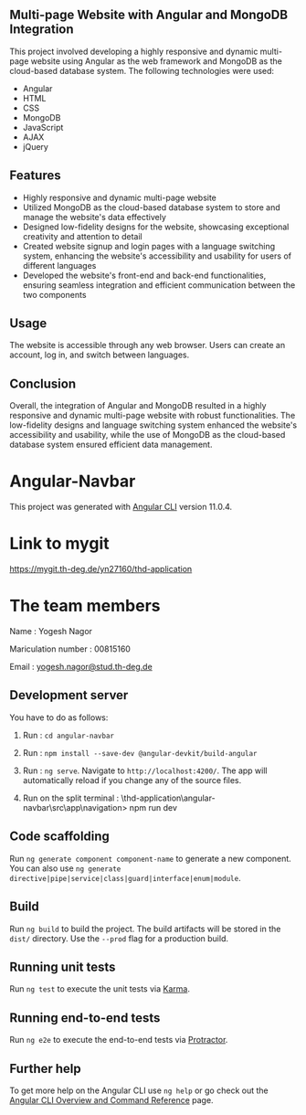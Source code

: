 ## Multi-page Website with Angular and MongoDB Integration
This project involved developing a highly responsive and dynamic multi-page website using Angular as the web framework and MongoDB as the cloud-based database system. The following technologies were used:

- Angular
- HTML
- CSS
- MongoDB
- JavaScript
- AJAX
- jQuery

## Features
- Highly responsive and dynamic multi-page website
- Utilized MongoDB as the cloud-based database system to store and manage the website's data effectively
- Designed low-fidelity designs for the website, showcasing exceptional creativity and attention to detail
- Created website signup and login pages with a language switching system, enhancing the website's accessibility and usability for users of different languages
- Developed the website's front-end and back-end functionalities, ensuring seamless integration and efficient communication between the two components

## Usage
The website is accessible through any web browser. Users can create an account, log in, and switch between languages.

## Conclusion
Overall, the integration of Angular and MongoDB resulted in a highly responsive and dynamic multi-page website with robust functionalities. The low-fidelity designs and language switching system enhanced the website's accessibility and usability, while the use of MongoDB as the cloud-based database system ensured efficient data management.

# Angular-Navbar

This project was generated with [Angular CLI](https://github.com/angular/angular-cli) version 11.0.4.

# Link to mygit
https://mygit.th-deg.de/yn27160/thd-application

# The team members

Name : Yogesh Nagor

Mariculation number : 00815160

Email : yogesh.nagor@stud.th-deg.de

## Development server

You have to do as follows:
1. Run : `cd angular-navbar`

2. Run : `npm install --save-dev @angular-devkit/build-angular`

3. Run : `ng serve`. Navigate to `http://localhost:4200/`. The app will automatically reload if you change any of the source files.

4. Run on the split terminal : \thd-application\angular-navbar\src\app\navigation> npm run dev

## Code scaffolding

Run `ng generate component component-name` to generate a new component. You can also use `ng generate directive|pipe|service|class|guard|interface|enum|module`.

## Build

Run `ng build` to build the project. The build artifacts will be stored in the `dist/` directory. Use the `--prod` flag for a production build.

## Running unit tests

Run `ng test` to execute the unit tests via [Karma](https://karma-runner.github.io).

## Running end-to-end tests

Run `ng e2e` to execute the end-to-end tests via [Protractor](http://www.protractortest.org/).

## Further help

To get more help on the Angular CLI use `ng help` or go check out the [Angular CLI Overview and Command Reference](https://angular.io/cli) page.

